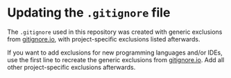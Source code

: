 # Updating the `.gitignore` file

The `.gitignore` used in this repository was created with generic exclusions from [gitignore.io][gitignore-io], with
project-specific exclusions listed afterwards.

If you want to add exclusions for new programming languages and/or IDEs, use the first line to recreate the generic
exclusions from [gitignore.io][gitignore-io]. Add all other project-specific exclusions afterwards.

[gitignore-io]: https://www.toptal.com/developers/gitignore

